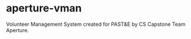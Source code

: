 aperture-vman
=============

Volunteer Management System created for PAST&E by CS Capstone Team Aperture.